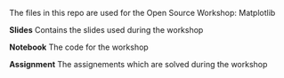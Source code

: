 The files in this repo are used for the Open Source Workshop: Matplotlib

**Slides** Contains the slides used during the workshop

**Notebook** The code for the workshop

**Assignment** The assignements which are solved during the workshop
